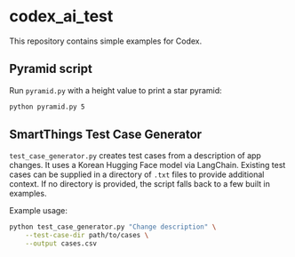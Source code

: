# codex_ai_test

This repository contains simple examples for Codex.

## Pyramid script

Run `pyramid.py` with a height value to print a star pyramid:

```bash
python pyramid.py 5
```

## SmartThings Test Case Generator


`test_case_generator.py` creates test cases from a description of app changes.
It uses a Korean Hugging Face model via LangChain. Existing test cases can be
supplied in a directory of `.txt` files to provide additional context. If no
directory is provided, the script falls back to a few built in examples.

Example usage:

```bash
python test_case_generator.py "Change description" \
    --test-case-dir path/to/cases \
    --output cases.csv
```
